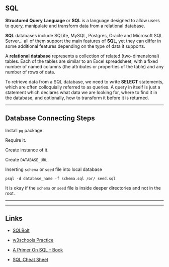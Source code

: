 ## SQL

**Structured Query Language** or **SQL** is a language designed to allow users to query, manipulate and transform data from a relational database.

**SQL** databases include SQLite, MySQL, Postgres, Oracle and Microsoft SQL Server... all of them support the main features of **SQL**, yet they can differ in some additional features depending on the type of data it supports.

A **relational database** represents a collection of related (two-dimensional) tables. Each of the tables are similar to an Excel spreadsheet, with a fixed number of named columns (the attributes or properties of the table) and any number of rows of data.

To retrieve data from a SQL database, we need to write **SELECT** statements, which are often colloquially referred to as queries. A query in itself is just a statement which declares what data we are looking for, where to find it in the database, and optionally, how to transform it before it is returned.

---

## Database Connecting Steps

Install `pg` package.

Require it.

Create instance of it.

Create `DATABASE_URL`.

Inserting `schema` or `seed` file into local database 

```
psql -d database_name -f schema.sql /or/ seed.sql
```

It is okay if the `schema` or `seed` file is inside deeper directories and not in the root.

---



---

## Links

- [SQLBolt](https://sqlbolt.com/)

- [w3schools Practice](https://www.w3schools.com/sql/trysql.asp?filename=trysql_select_all)

- [A Primer On SQL - Book](https://openlibra.com/en/book/a-primer-on-sql-3rd-edition)

- [SQL Cheat Sheet](http://www.cheat-sheets.org/sites/sql.su/)

